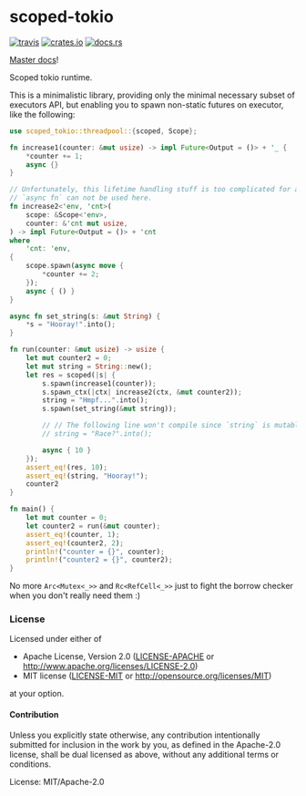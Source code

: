 # scoped-tokio

[![travis](https://img.shields.io/travis/mexus/scoped-tokio.svg)](https://travis-ci.org/mexus/scoped-tokio)
[![crates.io](https://img.shields.io/crates/v/scoped-tokio.svg)](https://crates.io/crates/scoped-tokio)
[![docs.rs](https://docs.rs/scoped-tokio/badge.svg)](https://docs.rs/scoped-tokio)

[Master docs](https://mexus.github.io/scoped-tokio/scoped-tokio/index.html)!

Scoped tokio runtime.

This is a minimalistic library, providing only the minimal necessary subset of executors API,
but enabling you to spawn non-static futures on executor, like the following:

```rust
use scoped_tokio::threadpool::{scoped, Scope};

fn increase1(counter: &mut usize) -> impl Future<Output = ()> + '_ {
    *counter += 1;
    async {}
}

// Unfortunately, this lifetime handling stuff is too complicated for async-await generators, so
// `async fn` can not be used here.
fn increase2<'env, 'cnt>(
    scope: &Scope<'env>,
    counter: &'cnt mut usize,
) -> impl Future<Output = ()> + 'cnt
where
    'cnt: 'env,
{
    scope.spawn(async move {
        *counter += 2;
    });
    async { () }
}

async fn set_string(s: &mut String) {
    *s = "Hooray!".into();
}

fn run(counter: &mut usize) -> usize {
    let mut counter2 = 0;
    let mut string = String::new();
    let res = scoped(|s| {
        s.spawn(increase1(counter));
        s.spawn_ctx(|ctx| increase2(ctx, &mut counter2));
        string = "Hmpf...".into();
        s.spawn(set_string(&mut string));

        // // The following line won't compile since `string` is mutably borrowed.
        // string = "Race?".into();

        async { 10 }
    });
    assert_eq!(res, 10);
    assert_eq!(string, "Hooray!");
    counter2
}

fn main() {
    let mut counter = 0;
    let counter2 = run(&mut counter);
    assert_eq!(counter, 1);
    assert_eq!(counter2, 2);
    println!("counter = {}", counter);
    println!("counter2 = {}", counter2);
}
```

No more `Arc<Mutex<_>>` and `Rc<RefCell<_>>` just to fight the borrow checker when you don't
really need them :)

### License

Licensed under either of

 * Apache License, Version 2.0 ([LICENSE-APACHE](LICENSE-APACHE) or http://www.apache.org/licenses/LICENSE-2.0)
 * MIT license ([LICENSE-MIT](LICENSE-MIT) or http://opensource.org/licenses/MIT)

at your option.

#### Contribution

Unless you explicitly state otherwise, any contribution intentionally submitted
for inclusion in the work by you, as defined in the Apache-2.0 license, shall be dual licensed as above, without any
additional terms or conditions.

License: MIT/Apache-2.0
